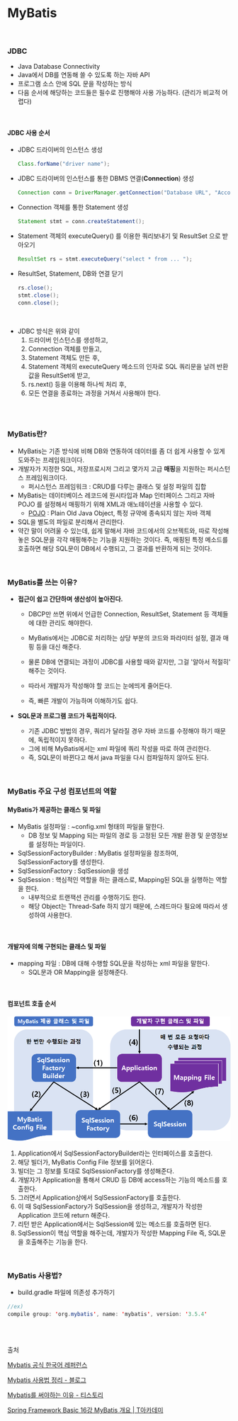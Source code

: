 # MyBatis

<br/>

### JDBC

* Java Database Connectivity
* Java에서 DB를 연동해 쓸 수 있도록 하는 자바 API
* 프로그램 소스 안에 SQL 문을 작성하는 방식
* 다음 순서에 해당하는 코드들은 필수로 진행해야 사용 가능하다. (관리가 비교적 어렵다)

<br/>

#### JDBC 사용 순서

* JDBC 드라이버의 인스턴스 생성

  ```java
  Class.forName("driver name");
  ```

* JDBC 드라이버의 인스턴스를 통한 DBMS 연결(**Connection**) 생성 

  ```java
  Connection conn = DriverManager.getConnection("Database URL", "Account ID", "PW");
  ```

* Connection 객체를 통한 Statement 생성

  ```java
  Statement stmt = conn.createStatement();
  ```

* Statement 객체의 executeQuery() 를 이용한 쿼리보내기 및 ResultSet 으로 받아오기

  ```java
  ResultSet rs = stmt.executeQuery("select * from ... ");
  ```

* ResultSet, Statement, DB와 연결 닫기

  ```java
  rs.close();
  stmt.close();
  conn.close();
  ```

<br/>

* JDBC 방식은 위와 같이
  1. 드라이버 인스턴스를 생성하고,
  2. Connection 객체를 만들고,
  3. Statement 객체도 만든 후,
  4. Statement 객체의 executeQuery 메소드의 인자로 SQL 쿼리문을 날려 반환값을 ResultSet에 받고,
  5. rs.next() 등을 이용해 하나씩 처리 후,
  6. 모든 연결을 종료하는 과정을 거쳐서 사용해야 한다.

<br/>

<br/>

### MyBatis란?

* MyBatis는 기존 방식에 비해 DB와 연동하여 데이터를 좀 더 쉽게 사용할 수 있게 도와주는 프레임워크이다.
* 개발자가 지정한 SQL, 저장프로시저 그리고 몇가지 고급 **매핑**을 지원하는 퍼시스턴스 프레임워크이다. 
  * 퍼시스턴스 프레임워크 : CRUD를 다루는 클래스 및 설정 파일의 집합
* MyBatis는 데이터베이스 레코드에 원시타입과 Map 인터페이스 그리고 자바 POJO 를 설정해서 매핑하기 위해 XML과 애노테이션을 사용할 수 있다.
  * [POJO](https://happyer16.tistory.com/entry/POJOplain-old-java-object%EB%9E%80) : Plain Old Java Object, 특정 규약에 종속되지 않는 자바 객체
* SQL을 별도의 파일로 분리해서 관리한다.
* 약간 말이 어려울 수 있는데, 쉽게 말해서 자바 코드에서의 오브젝트와, 따로 작성해 놓은 SQL문을 각각 매핑해주는 기능을 지원하는 것이다. 즉, 매핑된 특정 메소드를 호출하면 해당 SQL문이 DB에서 수행되고, 그 결과를 반환하게 되는 것이다.

<br/>

### MyBatis를 쓰는 이유?

* **접근이 쉽고 간단하며 생산성이 높아진다.**

  * DBCP만 쓰면 위에서 언급한 Connection, ResultSet, Statement 등 객체들에 대한 관리도 해야한다.

  * MyBatis에서는 JDBC로 처리하는 상당 부분의 코드와 파라미터 설정, 결과 매핑 등을 대신 해준다.
  * 물론 DB에 연결되는 과정이 JDBC를 사용할 때와 같지만, 그걸 '알아서 적절히' 해주는 것이다.
  * 따라서 개발자가 작성해야 할 코드는 눈에띄게 줄어든다.
  * 즉, 빠른 개발이 가능하며 이해하기도 쉽다.
* **SQL문과 프로그램 코드가 독립적이다.**
  * 기존 JDBC 방법의 경우, 쿼리가 달라질 경우 자바 코드를 수정해야 하기 때문에, 독립적이지 못하다.
  * 그에 비해 MyBatis에서는 xml 파일에 쿼리 작성을 따로 하여 관리한다.
  * 즉, SQL문이 바뀐다고 해서 java 파일을 다시 컴파일하지 않아도 된다.

<br/>

### MyBatis 주요 구성 컴포넌트의 역할

#### MyBatis가 제공하는 클래스 및 파일

* MyBatis 설정파일 : ~config.xml 형태의 파일을 말한다.
  * DB 정보 및 Mapping 되는 파일의 경로 등 고정된 모든 개발 환경 및 운영정보를 설정하는 파일이다.
* SqlSessionFactoryBuilder : MyBatis 설정파일을 참조하여, SqlSessionFactory를 생성한다.
* SqlSessionFactory : SqlSession을 생성
* SqlSession : 핵심적인 역할을 하는 클래스로, Mapping된 SQL을 실행하는 역할을 한다.
  * 내부적으로 트랜잭션 관리를 수행하기도 한다.
  * 해당 Object는 Thread-Safe 하지 않기 때문에, 스레드마다 필요에 따라서 생성하여 사용한다.

<br/>

#### 개발자에 의해 구현되는 클래스 및 파일

* mapping 파일 : DB에 대해 수행할 SQL문을 작성하는 xml 파일을 말한다.
  * SQL문과 OR Mapping을 설정해준다.

<br/>

#### 컴포넌트 호출 순서

![image-20210217000852328](./images\image-20210217000852328.png)

1. Application에서 SqlSessionFactoryBuilder라는 인터페이스를 호출한다.
2. 해당 빌더가, MyBatis Config File 정보를 읽어온다.
3. 빌더는 그 정보를 토대로 SqlSessionFactory를 생성해준다.
4. 개발자가 Application을 통해서 CRUD 등 DB에 access하는 기능의 메소드를 호출한다.
5. 그러면서 Application상에서 SqlSessionFactory를 호출한다.
6. 이 때 SqlSessionFactory가  SqlSession을 생성하고, 개발자가 작성한 Application 코드에 return 해준다.
7. 리턴 받은 Application에서는 SqlSession에 있는 메소드를 호출하면 된다.
8. SqlSession이 핵심 역할을 해주는데, 개발자가 작성한 Mapping File 즉, SQL문을 호출해주는 기능을 한다.

<br/>

### MyBatis 사용법?

* build.gradle 파일에 의존성 추가하기

```java
//ex)
compile group: 'org.mybatis', name: 'mybatis', version: '3.5.4'
```

<br/>

<br/>

출처

[Mybatis 공식 한국어 레퍼런스](https://mybatis.org/mybatis-3/ko/index.html)

[Mybatis 사용법 정리 - 블로그](https://m.blog.naver.com/PostView.nhn?blogId=songintae92&logNo=221216410360&proxyReferer=https:%2F%2Fwww.google.com%2F)

[Mybatis를 써야하는 이유 - 티스토리](https://goodsy.tistory.com/5)

[Spring Framework Basic 16강 MyBatis 개요 | T아카데미](https://www.youtube.com/watch?v=9b5P4YiyqOY&feature=youtu.be)

